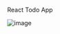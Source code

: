 React Todo App

![image](https://user-images.githubusercontent.com/73415299/141652946-242e2b46-b1b7-42db-a351-75c3eaa41c3c.png)
